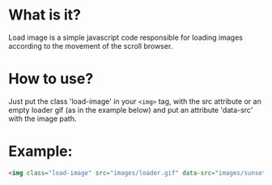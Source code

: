 What is it?
=============

Load image is a simple javascript code responsible for loading images according to the movement of the scroll browser.

How to use?
=============

Just put the class 'load-image' in your ```<img>``` tag, with the src attribute or an empty loader gif (as in the example below) and put an attribute 'data-src' with the image path.

Example:
=============
```html
<img class="load-image" src="images/loader.gif" data-src="images/sunset_sky.jpg" height="322" width="480" alt="sunset_sky" title="sunset_sky"/>
```
